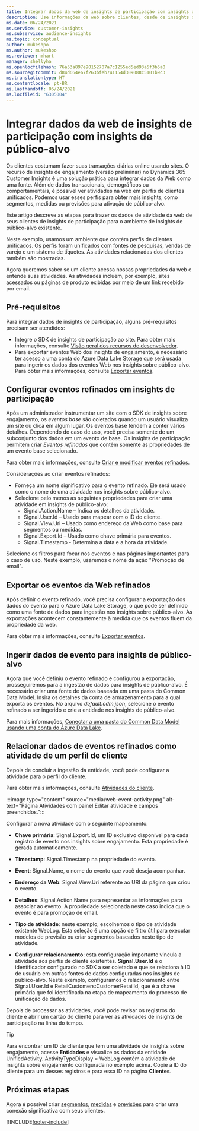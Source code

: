 ```yaml
---
title: Integrar dados da web de insights de participação com insights de público-alvo
description: Use informações da web sobre clientes, desde de insights de participação até insights de público-alvo.
ms.date: 06/24/2021
ms.service: customer-insights
ms.subservice: audience-insights
ms.topic: conceptual
author: mukeshpo
ms.author: mukeshpo
ms.reviewer: mhart
manager: shellyha
ms.openlocfilehash: 76a53a897e90152707a7c1255ed5ed93a5f3b5a0
ms.sourcegitcommit: d84d664e67f263bfeb741154d309088c5101b9c3
ms.translationtype: HT
ms.contentlocale: pt-BR
ms.lasthandoff: 06/24/2021
ms.locfileid: "6305004"
---
```

# <a name="integrate-web-data-from-engagement-insights-with-audience-insights"></a>Integrar dados da web de insights de participação com insights de público-alvo

Os clientes costumam fazer suas transações diárias online usando sites. O recurso de insights de engajamento (versão preliminar) no Dynamics 365 Customer Insights é uma solução prática para integrar dados da Web como uma fonte. Além de dados transacionais, demográficos ou comportamentais, é possível ver atividades na web em perfis de clientes unificados. Podemos usar esses perfis para obter mais insights, como segmentos, medidas ou previsões para ativação de público-alvo.

Este artigo descreve as etapas para trazer os dados de atividade da web de seus clientes de insights de participação para o ambiente de insights de público-alvo existente.

Neste exemplo, usamos um ambiente que contém perfis de clientes unificados. Os perfis foram unificados com fontes de pesquisas, vendas de varejo e um sistema de tíquetes. As atividades relacionadas dos clientes também são mostradas. 

Agora queremos saber se um cliente acessa nossas propriedades da web e entende suas atividades. As atividades incluem, por exemplo, sites acessados ou páginas de produto exibidas por meio de um link recebido por email.

## <a name="prerequisites"></a>Pré-requisitos

Para integrar dados de insights de participação, alguns pré-requisitos precisam ser atendidos: 

- Integre o SDK de insights de participação ao site. Para obter mais informações, consulte [Visão geral dos recursos de desenvolvedor](../engagement-insights/developer-resources.md).
- Para exportar eventos Web dos insights de engajamento, é necessário ter acesso a uma conta do Azure Data Lake Storage que será usada para ingerir os dados dos eventos Web nos insights sobre público-alvo. Para obter mais informações, consulte [Exportar eventos](../engagement-insights/export-events.md).

## <a name="configure-refined-events-in-engagement-insights"></a>Configurar eventos refinados em insights de participação

Após um administrador instrumentar um site com o SDK de insights sobre engajamento, os *eventos base* são coletados quando um usuário visualiza um site ou clica em algum lugar. Os eventos base tendem a conter vários detalhes. Dependendo do caso de uso, você precisa somente de um subconjunto dos dados em um evento de base. Os insights de participação permitem criar *Eventos refinados* que contêm somente as propriedades de um evento base selecionado.     

Para obter mais informações, consulte [Criar e modificar eventos refinados](../engagement-insights/refined-events.md).

Considerações ao criar eventos refinados: 

- Forneça um nome significativo para o evento refinado. Ele será usado como o nome de uma atividade nos insights sobre público-alvo.
- Selecione pelo menos as seguintes propriedades para criar uma atividade em insights de público-alvo: 
    - Signal.Action.Name – Indica os detalhes da atividade.
    - Signal.User.Id – Usado para mapear com o ID do cliente.
    - Signal.View.Uri – Usado como endereço da Web como base para segmentos ou medidas.
    - Signal.Export.Id – Usado como chave primária para eventos.
    - Signal.Timestamp - Determina a data e a hora da atividade.

Selecione os filtros para focar nos eventos e nas páginas importantes para o caso de uso. Neste exemplo, usaremos o nome da ação "Promoção de email".

## <a name="export-the-refined-web-events"></a>Exportar os eventos da Web refinados 

Após definir o evento refinado, você precisa configurar a exportação dos dados do evento para o Azure Data Lake Storage, o que pode ser definido como uma fonte de dados para ingestão nos insights sobre público-alvo. As exportações acontecem constantemente à medida que os eventos fluem da propriedade da web.

Para obter mais informações, consulte [Exportar eventos](../engagement-insights/export-events.md).

## <a name="ingest-event-data-to-audience-insights"></a>Ingerir dados de evento para insights de público-alvo

Agora que você definiu o evento refinado e configurou a exportação, prosseguiremos para a ingestão de dados para insights de público-alvo. É necessário criar uma fonte de dados baseada em uma pasta do Common Data Model. Insira os detalhes da conta de armazenamento para a qual exporta os eventos. No arquivo *default.cdm.json*, selecione o evento refinado a ser ingerido e crie a entidade nos insights de público-alvo.

Para mais informações, [Conectar a uma pasta do Common Data Model usando uma conta do Azure Data Lake](connect-common-data-model.md).


## <a name="relate-refined-event-data-as-an-activity-of-a-customer-profile"></a>Relacionar dados de eventos refinados como atividade de um perfil de cliente

Depois de concluir a ingestão da entidade, você pode configurar a atividade para o perfil do cliente.

Para obter mais informações, consulte [Atividades do cliente](activities.md).

:::image type="content" source="media/web-event-activity.png" alt-text="Página Atividades com painel Editar atividade e campos preenchidos.":::

Configurar a nova atividade com o seguinte mapeamento: 

- **Chave primária**: Signal.Export.Id, um ID exclusivo disponível para cada registro de evento nos insights sobre engajamento. Esta propriedade é gerada automaticamente.

- **Timestamp**: Signal.Timestamp na propriedade do evento.

- **Event**: Signal.Name, o nome do evento que você deseja acompanhar.

- **Endereço da Web**: Signal.View.Uri referente ao URI da página que criou o evento.

- **Detalhes**: Signal.Action.Name para representar as informações para associar ao evento. A propriedade selecionada neste caso indica que o evento é para promoção de email.

- **Tipo de atividade**: neste exemplo, escolhemos o tipo de atividade existente WebLog. Esta seleção é uma opção de filtro útil para executar modelos de previsão ou criar segmentos baseados neste tipo de atividade.

- **Configurar relacionamento**: esta configuração importante vincula a atividade aos perfis de cliente existentes. **Signal.User.Id** é o identificador configurado no SDK a ser coletado e que se relaciona à ID de usuário em outras fontes de dados configuradas nos insights de público-alvo. Neste exemplo, configuramos o relacionamento entre Signal.User.Id e RetailCustomers:CustomerRetailId, que é a chave primária que foi identificada na etapa de mapeamento do processo de unificação de dados.

Depois de processar as atividades, você pode revisar os registros do cliente e abrir um cartão do cliente para ver as atividades de insights de participação na linha do tempo. 

> [!TIP]
> Para encontrar um ID de cliente que tem uma atividade de insights sobre engajamento, acesse **Entidades** e visualize os dados da entidade UnifiedActivity. ActivityTypeDisplay = WebLog contém a atividade de insights sobre engajamento configurada no exemplo acima. Copie a ID do cliente para um desses registros e para essa ID na página **Clientes**.

## <a name="next-steps"></a>Próximas etapas

Agora é possível criar [segmentos](segments.md), [medidas](measures.md) e [previsões](predictions.md) para criar uma conexão significativa com seus clientes.


[!INCLUDE[footer-include](../includes/footer-banner.md)]

